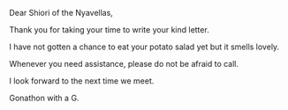Dear Shiori of the Nyavellas,

Thank you for taking your time to write your kind letter.

I have not gotten a chance to eat your potato salad yet but it smells lovely.

Whenever you need assistance, please do not be afraid to call.

I look forward to the next time we meet.

Gonathon with a G.